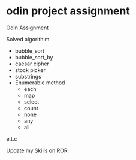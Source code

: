 # odin project assignment
Odin Assignment

Solved algorithim

- bubble_sort
- bubble_sort_by
- caesar cipher
- stock picker
- substrings
- Enumerable method
   - each
   - map
   - select
   - count
   - none
   - any
   - all
   
 e.t.c

Update my Skills on ROR
